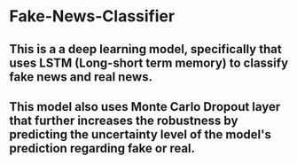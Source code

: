 # Fake-News-Classifier

## This is a a deep learning model, specifically that uses LSTM (Long-short term memory) to classify fake news and real news.

## This model also uses Monte Carlo Dropout layer that further increases the robustness by predicting the uncertainty level of the model's prediction regarding fake or real.

